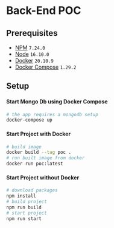 # Back-End POC

## Prerequisites

* [NPM](https://nodejs.org/en/download/) `7.24.0`
* [Node](https://nodejs.org/en/download/) `16.10.0`
* [Docker](https://docs.docker.com/get-docker/) `20.10.9`
* [Docker Compose](https://docs.docker.com/compose/install/) `1.29.2`

## Setup

#### Start Mongo Db using Docker Compose

```bash
# the app requires a mongodb setup
docker-compose up
```

#### Start Project with Docker

```bash
# build image
docker build --tag poc .
# run built image from docker
docker run poc:latest
```

#### Start Project without Docker

```bash
# download packages
npm install
# build project
npm run build
# start project
npm run start
```